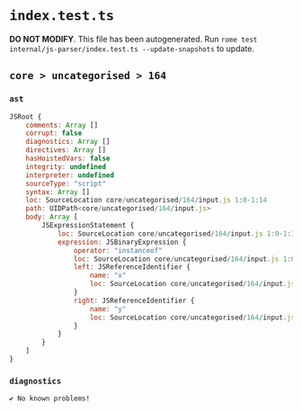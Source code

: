 # `index.test.ts`

**DO NOT MODIFY**. This file has been autogenerated. Run `rome test internal/js-parser/index.test.ts --update-snapshots` to update.

## `core > uncategorised > 164`

### `ast`

```javascript
JSRoot {
	comments: Array []
	corrupt: false
	diagnostics: Array []
	directives: Array []
	hasHoistedVars: false
	integrity: undefined
	interpreter: undefined
	sourceType: "script"
	syntax: Array []
	loc: SourceLocation core/uncategorised/164/input.js 1:0-1:14
	path: UIDPath<core/uncategorised/164/input.js>
	body: Array [
		JSExpressionStatement {
			loc: SourceLocation core/uncategorised/164/input.js 1:0-1:14
			expression: JSBinaryExpression {
				operator: "instanceof"
				loc: SourceLocation core/uncategorised/164/input.js 1:0-1:14
				left: JSReferenceIdentifier {
					name: "x"
					loc: SourceLocation core/uncategorised/164/input.js 1:0-1:1 (x)
				}
				right: JSReferenceIdentifier {
					name: "y"
					loc: SourceLocation core/uncategorised/164/input.js 1:13-1:14 (y)
				}
			}
		}
	]
}
```

### `diagnostics`

```
✔ No known problems!

```

